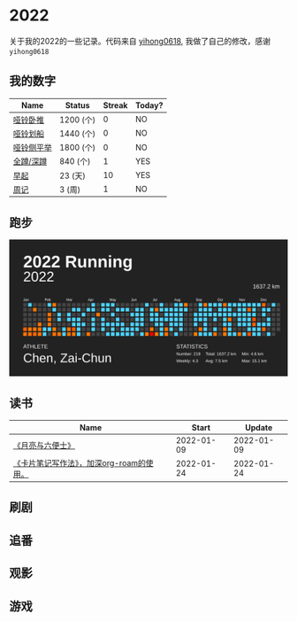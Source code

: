 # 2022
关于我的2022的一些记录。代码来自 [yihong0618](https://github.com/yihong0618/2021), 我做了自己的修改，感谢 `yihong0618`

## 我的数字

<!--START_SECTION:my_number-->
| Name | Status | Streak | Today? | 
 | ---- | ---- | ---- | ---- |
| [哑铃卧推](https://github.com/chenzaichun/2022/issues/5) | 1200 (个) | 0 | NO |
| [哑铃划船](https://github.com/chenzaichun/2022/issues/15) | 1440 (个) | 0 | NO |
| [哑铃侧平举](https://github.com/chenzaichun/2022/issues/4) | 1800 (个) | 0 | NO |
| [全蹲/深蹲](https://github.com/chenzaichun/2022/issues/1) | 840 (个) | 1 | YES |
| [早起](https://github.com/chenzaichun/2022/issues/10) | 23 (天) | 10 | YES |
| [周记](https://github.com/chenzaichun/2022/issues/9) | 3 (周) | 1 | NO |

<!--END_SECTION:my_number-->

## 跑步

![](https://raw.githubusercontent.com/chenzaichun/running_page/gh-pages/static/assets/github_2022.svg)


## 读书

<!--START_SECTION:my_read-->
| Name | Start | Update | 
 | ---- | ---- | ---- | 
| [《月亮与六便士》](https://github.com/chenzaichun/2022/issues/8#issuecomment-1008219154) | 2022-01-09 | 2022-01-09 | 
| [《卡片笔记写作法》，加深org-roam的使用。](https://github.com/chenzaichun/2022/issues/8#issuecomment-1019785508) | 2022-01-24 | 2022-01-24 | 

<!--END_SECTION:my_read-->

## 刷剧

<!--START_SECTION:my_drama-->
<!--END_SECTION:my_drama-->

## 追番

<!--START_SECTION:my_bangumi-->
<!--END_SECTION:my_bangumi-->

## 观影

<!--START_SECTION:my_movie-->
<!--END_SECTION:my_movie-->

## 游戏
<!--START_SECTION:my_game-->
<!--END_SECTION:my_game-->

